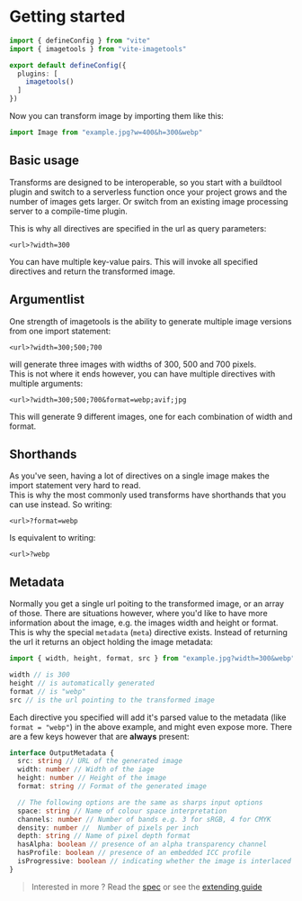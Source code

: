 # Getting started

```ts
import { defineConfig } from "vite"
import { imagetools } from "vite-imagetools"

export default defineConfig({
  plugins: [
    imagetools()
  ]
})
```

Now you can transform image by importing them like this:

```js
import Image from "example.jpg?w=400&h=300&webp"
```


## Basic usage

Transforms are designed to be interoperable, so you start with a buildtool plugin and switch to a serverless function once your project grows and the number of images gets larger. Or switch from an existing image processing server to a compile-time plugin.

This is why all directives are specified in the url as query parameters:
```
<url>?width=300
```

You can have multiple key-value pairs. This will invoke all specified directives and return the transformed image.

## Argumentlist

One strength of imagetools is the ability to generate multiple image versions from one import statement:

```
<url>?width=300;500;700
```

will generate three images with widths of 300, 500 and 700 pixels.<br>
This is not where it ends however, you can have multiple directives with multiple arguments:

```
<url>?width=300;500;700&format=webp;avif;jpg
```

This will generate 9 different images, one for each combination of width and format.

## Shorthands

As you've seen, having a lot of directives on a single image makes the import statement very hard to read.<br>
This is why the most commonly used transforms have shorthands that you can use instead. So writing:
```
<url>?format=webp
```
Is equivalent to writing:
```
<url>?webp
```

## Metadata

Normally you get a single url poiting to the transformed image, or an array of those. There are situations however, where you'd like to have more information about the image, e.g. the images width and height or format.
This is why the special `metadata` (`meta`) directive exists. Instead of returning the url it returns an object holding the image metadata:

```js
import { width, height, format, src } from "example.jpg?width=300&webp"

width // is 300
height // is automatically generated
format // is "webp"
src // is the url pointing to the transformed image

```

Each directive you specified will add it's parsed value to the metadata (like `format = "webp"`) in the above example,
and might even expose more. There are a few keys however that are **always** present:

```ts
interface OutputMetadata {
  src: string // URL of the generated image
  width: number // Width of the iage
  height: number // Height of the image
  format: string // Format of the generated image

  // The following options are the same as sharps input options
  space: string // Name of colour space interpretation
  channels: number // Number of bands e.g. 3 for sRGB, 4 for CMYK
  density: number //  Number of pixels per inch
  depth: string // Name of pixel depth format
  hasAlpha: boolean // presence of an alpha transparency channel
  hasProfile: boolean // presence of an embedded ICC profile
  isProgressive: boolean // indicating whether the image is interlaced using a progressive scan
}
```

> Interested in more ? Read the [spec](../spec.md) or see the [extending guide](extending.md)